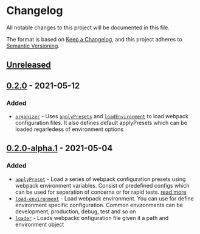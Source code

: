 # Changelog

All notable changes to this project will be documented in this file.

The format is based on [Keep a Changelog](https://keepachangelog.com/en/1.0.0/),
and this project adheres to [Semantic Versioning](https://semver.org/spec/v2.0.0.html).

## [Unreleased]

## [0.2.0] - 2021-05-12

### Added

- [`organizer`](/lib/organizer.js) - Uses [`applyPresets`](/lib/apply-presets.js) and [`loadEnvironment`](/lib/load-environment.js) to load webpack configuration files. It also defines default applyPresets which can be loaded regarledess of environment options

## [0.2.0-alpha.1] - 2021-05-04

### Added

- [`applyPreset`](/lib/apply-presets.js) - Load a series of webpack configuration presets using webpack environment variables. Consist of predefined configs which can be used for separation of concerns or for rapid tests. [read more](https://webpack.js.org/guides/environment-variables/)
- [`load-environment`](/lib/load-environment.js) - Load webpack environment. You can use for define environment specific configuration. Common environments can be development, production, debug, test and so on
- [`loader`](/lib/loader.js) - Loads webpackc onfiguration file given it a path and environment object

[unreleased]: https://github.com/peterleiva/webpack-build-tools/compare/v0.1.0...HEAD
[0.2.0]: https://github.com/peterleiva/webpack-build-tools/compare/v0.2.0-alpha.1...v0.2.0
[0.2.0-alpha.1]: https://github.com/peterleiva/webpack-build-tools/compare/v0.1.0...v0.2.0-alpha.1
